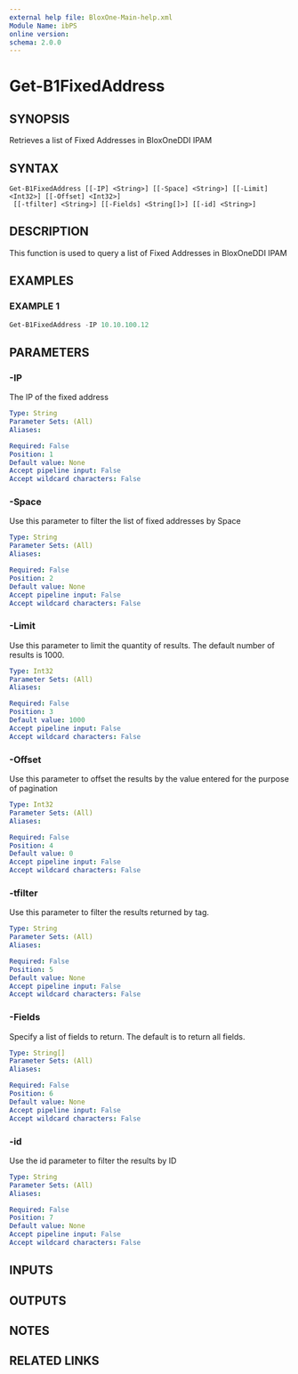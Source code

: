 ```yaml
---
external help file: BloxOne-Main-help.xml
Module Name: ibPS
online version:
schema: 2.0.0
---
```


# Get-B1FixedAddress

## SYNOPSIS
Retrieves a list of Fixed Addresses in BloxOneDDI IPAM

## SYNTAX

```
Get-B1FixedAddress [[-IP] <String>] [[-Space] <String>] [[-Limit] <Int32>] [[-Offset] <Int32>]
 [[-tfilter] <String>] [[-Fields] <String[]>] [[-id] <String>]
```

## DESCRIPTION
This function is used to query a list of Fixed Addresses in BloxOneDDI IPAM

## EXAMPLES

### EXAMPLE 1
```powershell
Get-B1FixedAddress -IP 10.10.100.12
```

## PARAMETERS

### -IP
The IP of the fixed address

```yaml
Type: String
Parameter Sets: (All)
Aliases:

Required: False
Position: 1
Default value: None
Accept pipeline input: False
Accept wildcard characters: False
```

### -Space
Use this parameter to filter the list of fixed addresses by Space

```yaml
Type: String
Parameter Sets: (All)
Aliases:

Required: False
Position: 2
Default value: None
Accept pipeline input: False
Accept wildcard characters: False
```

### -Limit
Use this parameter to limit the quantity of results.
The default number of results is 1000.

```yaml
Type: Int32
Parameter Sets: (All)
Aliases:

Required: False
Position: 3
Default value: 1000
Accept pipeline input: False
Accept wildcard characters: False
```

### -Offset
Use this parameter to offset the results by the value entered for the purpose of pagination

```yaml
Type: Int32
Parameter Sets: (All)
Aliases:

Required: False
Position: 4
Default value: 0
Accept pipeline input: False
Accept wildcard characters: False
```

### -tfilter
Use this parameter to filter the results returned by tag.

```yaml
Type: String
Parameter Sets: (All)
Aliases:

Required: False
Position: 5
Default value: None
Accept pipeline input: False
Accept wildcard characters: False
```

### -Fields
Specify a list of fields to return.
The default is to return all fields.

```yaml
Type: String[]
Parameter Sets: (All)
Aliases:

Required: False
Position: 6
Default value: None
Accept pipeline input: False
Accept wildcard characters: False
```

### -id
Use the id parameter to filter the results by ID

```yaml
Type: String
Parameter Sets: (All)
Aliases:

Required: False
Position: 7
Default value: None
Accept pipeline input: False
Accept wildcard characters: False
```

## INPUTS

## OUTPUTS

## NOTES

## RELATED LINKS
